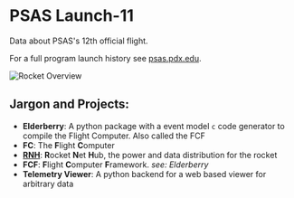 # PSAS Launch-11


Data about PSAS's 12th official flight.

For a full program launch history see [psas.pdx.edu](http://psas.pdx.edu/).

![Rocket Overview](http://psas.github.io/Launch-11/rocket_overview.svg)


## Jargon and Projects:

 - **Elderberry**: A python package with a event model `c` code generator to compile the Flight Computer. Also called the FCF
 - **FC**: The **F**light **C**omputer
 - [**RNH**](https://github.com/psas/Launch-11/tree/gh-pages/RNH): **R**ocket **N**et **H**ub, the power and data distribution for the rocket
 - **FCF**: **F**light **C**omputer **F**ramework. _see: Elderberry_
 - **Telemetry Viewer**: A python backend for a web based viewer for arbitrary data
